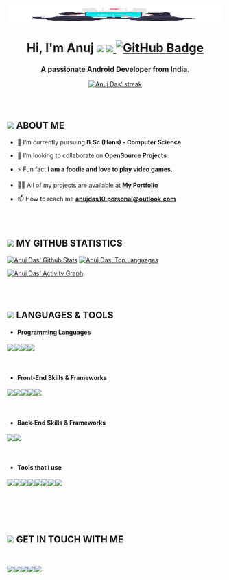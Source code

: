 <a href="#"><img width="100%" height="40vh" src="https://github.com/anuj-das-10/anuj-das-10/blob/1f33eae1a2a4d2ef0080b118af4a9acb39b06db7/undraw_Pair_programming_re_or4x.png" height="175px"/></a>

<h1 align="center">Hi, I'm Anuj <img src="https://raw.githubusercontent.com/MartinHeinz/MartinHeinz/master/wave.gif" width="30px">

<!-- ## ❤ Views and Followers -->
<a href="https://github.com/Meghna-DAS/github-profile-views-counter">
<img src="https://komarev.com/ghpvc/?username=anuj-das-10">
</a>
<a href="https://github.com/anuj-das-10?tab=followers"><img src="https://img.shields.io/github/followers/anuj-das-10?label=Followers&style=social" alt="GitHub Badge"></a></h1>

<h3 align="center">A passionate Android Developer from India.</h3>

<p align="center">
    <a href="https://github.com/anuj-das-10/github-readme-streak-stats">
        <img title="🔥 Get streak stats for your profile at git.io/streak-stats" alt="Anuj Das' streak" src="https://github-readme-streak-stats.herokuapp.com/?user=anuj-das-10&theme=black-ice&hide_border=true&stroke=0000&background=060A0CD0"/>
    </a>
</p>

##

<br/>

## <img src="https://img.icons8.com/color/48/000000/user-menu-male--v1.png"/> ABOUT ME 


- 🔭 I’m currently pursuing **B.Sc (Hons) - Computer Science**

- 👯 I’m looking to collaborate on **OpenSource Projects**

- ⚡ Fun fact **I am a foodie and love to play video games.**

- 👨‍💻 All of my projects are available at **[My Portfolio](https://anuj-das-10.github.io/)**

- 📫 How to reach me **anujdas10.personal@outlook.com**


<br/>
<br/>

## <img src="https://img.icons8.com/color/48/000000/combo-chart--v1.png"/> MY GITHUB STATISTICS

  <a href="https://github.com/anuj-das-10/github-readme-stats"><img alt="Anuj Das' Github Stats" src="https://github-readme-stats.vercel.app/api?username=anuj-das-10&show_icons=true&count_private=true&theme=react&hide_border=true&bg_color=0D1117" /></a>
  <a href="https://github.com/anuj-das-10/github-readme-stats"><img alt="Anuj Das' Top Languages" src="https://github-readme-stats.vercel.app/api/top-langs/?username=anuj-das-10&langs_count=8&count_private=true&layout=compact&theme=react&hide_border=true&bg_color=0D1117" /></a>

<a href="https://github.com/anuj-das-10/github-readme-activity-graph"><img alt="Anuj Das' Activity Graph" src="https://activity-graph.herokuapp.com/graph?username=anuj-das-10&bg_color=0D1117&color=5BCDEC&line=5BCDEC&point=FFFFFF&hide_border=true" /></a>

<br/>
<br/>


## <img src="https://img.icons8.com/color/48/000000/administrative-tools.png"/> LANGUAGES & TOOLS

<p align="left">

- #### Programming Languages

<img src="https://img.icons8.com/color/48/000000/c-programming.png"/><img src="https://img.icons8.com/color/48/000000/c-plus-plus-logo.png"/><img src="https://img.icons8.com/color/48/000000/java-coffee-cup-logo.png"/><img src="https://img.icons8.com/color/48/000000/python.png"/>

<br/>

- #### Front-End Skills & Frameworks
<img src="https://img.icons8.com/color/48/000000/html-5.png"/><img src="https://img.icons8.com/color/48/000000/css3.png"/><img src="https://img.icons8.com/color/48/000000/javascript.png"/><img src="https://img.icons8.com/color/48/000000/bootstrap.png"/><img src="https://img.icons8.com/color/48/000000/material-ui.png"/>

<br/>

- #### Back-End Skills & Frameworks
<img src="https://img.icons8.com/fluent/50/000000/mysql-logo.png"/><img src="https://img.icons8.com/color/48/000000/firebase.png"/>

<br/>

- #### Tools that I use
<img src="https://img.icons8.com/color/48/000000/android-studio--v3.png"/><img src="https://img.icons8.com/color/48/000000/figma--v1.png"/><img src="https://img.icons8.com/color/48/000000/adobe-xd--v1.png"/><img src="https://img.icons8.com/color/48/000000/visual-studio--v2.png"/><img src="https://img.icons8.com/color/48/000000/intellij-idea.png"/><img src="https://img.icons8.com/color/48/000000/pycharm.png"/><img src="https://img.icons8.com/color/48/000000/git.png"/><img src="https://img.icons8.com/color/48/000000/old-vmware-logo.png"/>

##

<br/>
<br/>
<br/>

## <img src="https://img.icons8.com/color/48/000000/talk-male--v1.png"/> GET IN TOUCH WITH ME

<br/>

<p align="left">
<a href ="https://www.facebook.com/lordanuj.10"><img src="https://img.icons8.com/color/48/000000/facebook.png"/></a><a href ="https://www.instagram.com/lord_anuj_10_/?hl=en"><img src="https://img.icons8.com/fluent/48/000000/instagram-new.png"/></a><a href ="https://twitter.com/CyBeRNaTiCS_"><img src="https://img.icons8.com/fluent/48/000000/twitter.png"/></a><a href ="https://www.linkedin.com/in/anuj-das-10/"><img src="https://img.icons8.com/fluent/48/000000/linkedin.png"/></a><a href ="https://github.com/anuj-das-10"><img src="https://img.icons8.com/fluent/48/000000/github.png"/></a>
</p>

##
